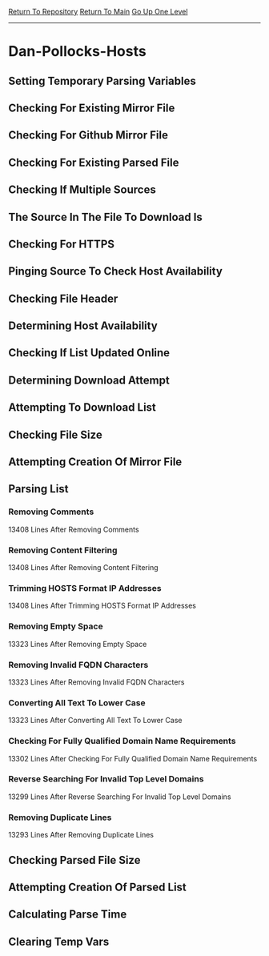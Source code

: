 [Return To Repository](https://github.com/deathbybandaid/piholeparser/)
[Return To Main](https://github.com/deathbybandaid/piholeparser/blob/master/RecentRunLogs/Mainlog.md)
[Go Up One Level](https://github.com/deathbybandaid/piholeparser/blob/master/RecentRunLogs/TopLevelScripts/30-Processing-Blacklists.md)
____________________________________
# Dan-Pollocks-Hosts
## Setting Temporary Parsing Variables
## Checking For Existing Mirror File
## Checking For Github Mirror File
## Checking For Existing Parsed File
## Checking If Multiple Sources
## The Source In The File To Download Is
## Checking For HTTPS
## Pinging Source To Check Host Availability
## Checking File Header
## Determining Host Availability
## Checking If List Updated Online
## Determining Download Attempt
## Attempting To Download List
## Checking File Size
## Attempting Creation Of Mirror File
## Parsing List
### Removing Comments
13408 Lines After Removing Comments
### Removing Content Filtering
13408 Lines After Removing Content Filtering
### Trimming HOSTS Format IP Addresses
13408 Lines After Trimming HOSTS Format IP Addresses
### Removing Empty Space
13323 Lines After Removing Empty Space
### Removing Invalid FQDN Characters
13323 Lines After Removing Invalid FQDN Characters
### Converting All Text To Lower Case
13323 Lines After Converting All Text To Lower Case
### Checking For Fully Qualified Domain Name Requirements
13302 Lines After Checking For Fully Qualified Domain Name Requirements
### Reverse Searching For Invalid Top Level Domains
13299 Lines After Reverse Searching For Invalid Top Level Domains
### Removing Duplicate Lines
13293 Lines After Removing Duplicate Lines
## Checking Parsed File Size
## Attempting Creation Of Parsed List
## Calculating Parse Time
## Clearing Temp Vars
